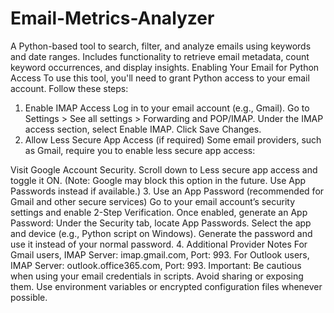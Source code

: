 # Email-Metrics-Analyzer
A Python-based tool to search, filter, and analyze emails using keywords and date ranges. Includes functionality to retrieve email metadata, count keyword occurrences, and display insights.
Enabling Your Email for Python Access
To use this tool, you'll need to grant Python access to your email account. Follow these steps:

1. Enable IMAP Access
Log in to your email account (e.g., Gmail).
Go to Settings > See all settings > Forwarding and POP/IMAP.
Under the IMAP access section, select Enable IMAP.
Click Save Changes.
2. Allow Less Secure App Access (if required)
Some email providers, such as Gmail, require you to enable less secure app access:

Visit Google Account Security.
Scroll down to Less secure app access and toggle it ON.
(Note: Google may block this option in the future. Use App Passwords instead if available.)
3. Use an App Password (recommended for Gmail and other secure services)
Go to your email account’s security settings and enable 2-Step Verification.
Once enabled, generate an App Password:
Under the Security tab, locate App Passwords.
Select the app and device (e.g., Python script on Windows).
Generate the password and use it instead of your normal password.
4. Additional Provider Notes
For Gmail users, IMAP Server: imap.gmail.com, Port: 993.
For Outlook users, IMAP Server: outlook.office365.com, Port: 993.
Important: Be cautious when using your email credentials in scripts. Avoid sharing or exposing them. Use environment variables or encrypted configuration files whenever possible.
